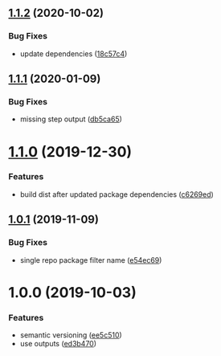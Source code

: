 ## [1.1.2](https://github.com/allenevans/lerna-changed/compare/v1.1.1...v1.1.2) (2020-10-02)


### Bug Fixes

* update dependencies ([18c57c4](https://github.com/allenevans/lerna-changed/commit/18c57c4a3e0f1f7430c36331ff3d0b7cadf633fa))

## [1.1.1](https://github.com/allenevans/lerna-changed/compare/v1.1.0...v1.1.1) (2020-01-09)


### Bug Fixes

* missing step output ([db5ca65](https://github.com/allenevans/lerna-changed/commit/db5ca65416f0ed6c19677644fc7d148241d79a7b))

# [1.1.0](https://github.com/allenevans/lerna-changed/compare/v1.0.1...v1.1.0) (2019-12-30)


### Features

* build dist after updated package dependencies ([c6269ed](https://github.com/allenevans/lerna-changed/commit/c6269ed64096318812ba66b60114c35345377991))

## [1.0.1](https://github.com/allenevans/lerna-changed/compare/v1.0.0...v1.0.1) (2019-11-09)


### Bug Fixes

* single repo package filter name ([e54ec69](https://github.com/allenevans/lerna-changed/commit/e54ec690639e4f1fb9190e3db8546062f25d96a9))

# 1.0.0 (2019-10-03)


### Features

* semantic versioning ([ee5c510](https://github.com/allenevans/lerna-changed/commit/ee5c510))
* use outputs ([ed3b470](https://github.com/allenevans/lerna-changed/commit/ed3b470))
